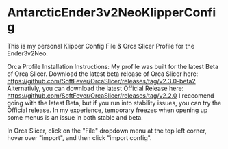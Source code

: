 # AntarcticEnder3v2NeoKlipperConfig
This is my personal Klipper Config File & Orca Slicer Profile for the Ender3v2Neo.

Orca Profile Installation Instructions:
My profile was built for the latest Beta of Orca Slicer. Download the latest beta release of Orca Slicer here: https://github.com/SoftFever/OrcaSlicer/releases/tag/v2.3.0-beta2
Alternativly, you can download the latest Official Release here: https://github.com/SoftFever/OrcaSlicer/releases/tag/v2.2.0
I reccomend going with the latest Beta, but if you run into stability issues, you can try the Official release. In my experience, temporary freezes when opening up some menus is an issue in both stable and beta.

In Orca Slicer, click on the "File" dropdown menu at the top left corner, hover over "import", and then click "import config".
